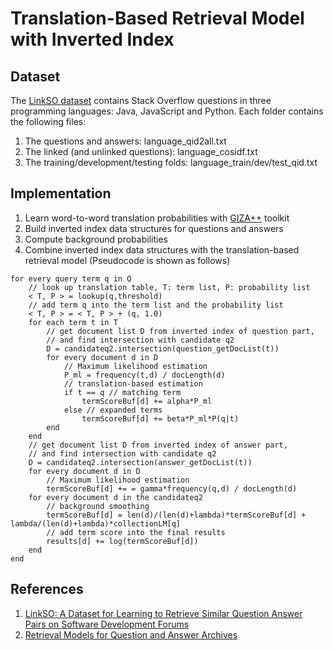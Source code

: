 # Translation-Based Retrieval Model with Inverted Index
## Dataset
The [LinkSO dataset](https://sites.google.com/view/linkso) contains Stack Overflow questions in three programming languages: Java, JavaScript and Python. Each folder contains the following files:
1. The questions and answers: language_qid2all.txt
2. The linked (and unlinked questions): language_cosidf.txt
3. The training/development/testing folds: language_train/dev/test_qid.txt
## Implementation
1. Learn word-to-word translation probabilities with [GIZA++](http://www.statmt.org/moses/giza/GIZA++.html) toolkit
2. Build inverted index data structures for questions and answers
3. Compute background probabilities
4. Combine inverted index data structures with the translation-based retrieval model (Pseudocode is shown as follows)
```
for every query term q in Q
	// look up translation table, T: term list, P: probability list
	< T, P > = lookup(q,threshold)
	// add term q into the term list and the probability list
	< T, P > = < T, P > + (q, 1.0)
	for each term t in T
		// get document list D from inverted index of question part, 
		// and find intersection with candidate q2
		D = candidateq2.intersection(question_getDocList(t))
		for every document d in D
			// Maximum likelihood estimation
			P_ml = frequency(t,d) / docLength(d)
			// translation-based estimation
			if t == q // matching term
				termScoreBuf[d] += alpha*P_ml
			else // expanded terms
				termScoreBuf[d] += beta*P_ml*P(q|t)
		end
	end
	// get document list D from inverted index of answer part,
	// and find intersection with candidate q2
	D = candidateq2.intersection(answer_getDocList(t))
	for every document d in D
		// Maximum likelihood estimation
		termScoreBuf[d] += = gamma*frequency(q,d) / docLength(d)
	for every document d in the candidateq2
		// background smoothing
		termScoreBuf[d] = len(d)/(len(d)+lambda)*termScoreBuf[d] + lambda/(len(d)+lambda)*collectionLM[q]
		// add term score into the final results
		results[d] += log(termScoreBuf[d])
	end
end
```
## References
1. [LinkSO: A Dataset for Learning to Retrieve Similar Question Answer Pairs on Software Development Forums](http://xliu93.web.illinois.edu/pdf/nl4se18.pdf)
2. [Retrieval Models for Question and Answer Archives](http://maroo.cs.umass.edu/getpdf.php?id=811)
